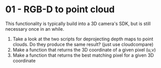 # 01 - RGB-D to point cloud

This functionality is typically build into a 3D camera's SDK, but is still necessary once in an while.

1. Take a look at the two scripts for deprojecting depth maps to point clouds. Do they produce the same result? (just use cloudcompare)
2. Make a function that returns the 3D coordinate of a given pixel (u,v)
3. Make a function that returns the best matching pixel for a given 3D coordinate
